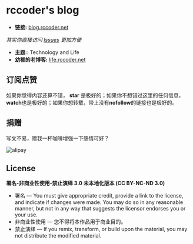 # rccoder's blog

* **链接:** [blog.rccoder.net](http://blog.rccoder.net) 

 *其实你直接访问 [Issues](https://github.com/rccoder/blog/issues) 更加方便*

* **主题:**: Technology and Life
* **幼稚的老博客:** [life.rccoder.net](http://life.rccoder.net)

## 订阅点赞

如果你觉得内容还算不错， **star** 是极好的；如果你不想错过这里的任何信息，**watch**也是极好的；如果你想转载，带上没有**nofollow**的链接也是极好的。

## 捐赠

写文不易，赠我一杯咖啡增强一下感情可好？

![alipay](https://cloud.githubusercontent.com/assets/7554325/13387514/4e6c3b42-def2-11e5-849c-90c5f1109fe7.png)

## License

**署名-非商业性使用-禁止演绎 3.0 未本地化版本 (CC BY-NC-ND 3.0)**
>
  + 署名 — You must give appropriate credit, provide a link to the license, and indicate if changes were made. You may do so in any reasonable manner, but not in any way that suggests the licensor endorses you or your use.
  + 非商业性使用 — 您不得将本作品用于商业目的。
  + 禁止演绎 — If you remix, transform, or build upon the material, you may not distribute the modified material.

